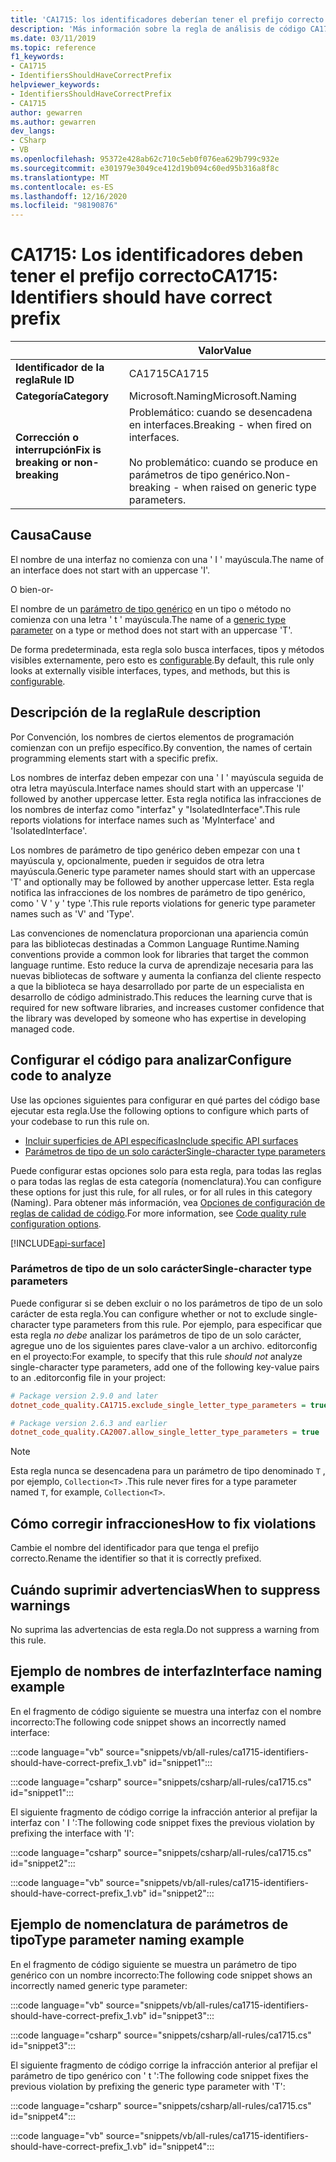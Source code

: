 ```yaml
---
title: 'CA1715: los identificadores deberían tener el prefijo correcto (análisis de código)'
description: 'Más información sobre la regla de análisis de código CA1715: los identificadores deberían tener el prefijo correcto'
ms.date: 03/11/2019
ms.topic: reference
f1_keywords:
- CA1715
- IdentifiersShouldHaveCorrectPrefix
helpviewer_keywords:
- IdentifiersShouldHaveCorrectPrefix
- CA1715
author: gewarren
ms.author: gewarren
dev_langs:
- CSharp
- VB
ms.openlocfilehash: 95372e428ab62c710c5eb0f076ea629b799c932e
ms.sourcegitcommit: e301979e3049ce412d19b094c60ed95b316a8f8c
ms.translationtype: MT
ms.contentlocale: es-ES
ms.lasthandoff: 12/16/2020
ms.locfileid: "98190876"
---
```

# <a name="ca1715-identifiers-should-have-correct-prefix"></a><span data-ttu-id="a8072-103">CA1715: Los identificadores deben tener el prefijo correcto</span><span class="sxs-lookup"><span data-stu-id="a8072-103">CA1715: Identifiers should have correct prefix</span></span>

| | <span data-ttu-id="a8072-104">Valor</span><span class="sxs-lookup"><span data-stu-id="a8072-104">Value</span></span> |
|-|-|
| <span data-ttu-id="a8072-105">**Identificador de la regla**</span><span class="sxs-lookup"><span data-stu-id="a8072-105">**Rule ID**</span></span> |<span data-ttu-id="a8072-106">CA1715</span><span class="sxs-lookup"><span data-stu-id="a8072-106">CA1715</span></span>|
| <span data-ttu-id="a8072-107">**Categoría**</span><span class="sxs-lookup"><span data-stu-id="a8072-107">**Category**</span></span> |<span data-ttu-id="a8072-108">Microsoft.Naming</span><span class="sxs-lookup"><span data-stu-id="a8072-108">Microsoft.Naming</span></span>|
| <span data-ttu-id="a8072-109">**Corrección o interrupción**</span><span class="sxs-lookup"><span data-stu-id="a8072-109">**Fix is breaking or non-breaking**</span></span> |<span data-ttu-id="a8072-110">Problemático: cuando se desencadena en interfaces.</span><span class="sxs-lookup"><span data-stu-id="a8072-110">Breaking - when fired on interfaces.</span></span><br/><br/><span data-ttu-id="a8072-111">No problemático: cuando se produce en parámetros de tipo genérico.</span><span class="sxs-lookup"><span data-stu-id="a8072-111">Non-breaking - when raised on generic type parameters.</span></span>|

## <a name="cause"></a><span data-ttu-id="a8072-112">Causa</span><span class="sxs-lookup"><span data-stu-id="a8072-112">Cause</span></span>

<span data-ttu-id="a8072-113">El nombre de una interfaz no comienza con una ' I ' mayúscula.</span><span class="sxs-lookup"><span data-stu-id="a8072-113">The name of an interface does not start with an uppercase 'I'.</span></span>

<span data-ttu-id="a8072-114">O bien</span><span class="sxs-lookup"><span data-stu-id="a8072-114">-or-</span></span>

<span data-ttu-id="a8072-115">El nombre de un [parámetro de tipo genérico](../../../csharp/programming-guide/generics/generic-type-parameters.md) en un tipo o método no comienza con una letra ' t ' mayúscula.</span><span class="sxs-lookup"><span data-stu-id="a8072-115">The name of a [generic type parameter](../../../csharp/programming-guide/generics/generic-type-parameters.md) on a type or method does not start with an uppercase 'T'.</span></span>

<span data-ttu-id="a8072-116">De forma predeterminada, esta regla solo busca interfaces, tipos y métodos visibles externamente, pero esto es [configurable](#configure-code-to-analyze).</span><span class="sxs-lookup"><span data-stu-id="a8072-116">By default, this rule only looks at externally visible interfaces, types, and methods, but this is [configurable](#configure-code-to-analyze).</span></span>

## <a name="rule-description"></a><span data-ttu-id="a8072-117">Descripción de la regla</span><span class="sxs-lookup"><span data-stu-id="a8072-117">Rule description</span></span>

<span data-ttu-id="a8072-118">Por Convención, los nombres de ciertos elementos de programación comienzan con un prefijo específico.</span><span class="sxs-lookup"><span data-stu-id="a8072-118">By convention, the names of certain programming elements start with a specific prefix.</span></span>

<span data-ttu-id="a8072-119">Los nombres de interfaz deben empezar con una ' I ' mayúscula seguida de otra letra mayúscula.</span><span class="sxs-lookup"><span data-stu-id="a8072-119">Interface names should start with an uppercase 'I' followed by another uppercase letter.</span></span> <span data-ttu-id="a8072-120">Esta regla notifica las infracciones de los nombres de interfaz como "interfaz" y "IsolatedInterface".</span><span class="sxs-lookup"><span data-stu-id="a8072-120">This rule reports violations for interface names such as 'MyInterface' and 'IsolatedInterface'.</span></span>

<span data-ttu-id="a8072-121">Los nombres de parámetro de tipo genérico deben empezar con una t mayúscula y, opcionalmente, pueden ir seguidos de otra letra mayúscula.</span><span class="sxs-lookup"><span data-stu-id="a8072-121">Generic type parameter names should start with an uppercase 'T' and optionally may be followed by another uppercase letter.</span></span> <span data-ttu-id="a8072-122">Esta regla notifica las infracciones de los nombres de parámetro de tipo genérico, como ' V ' y ' type '.</span><span class="sxs-lookup"><span data-stu-id="a8072-122">This rule reports violations for generic type parameter names such as 'V' and 'Type'.</span></span>

<span data-ttu-id="a8072-123">Las convenciones de nomenclatura proporcionan una apariencia común para las bibliotecas destinadas a Common Language Runtime.</span><span class="sxs-lookup"><span data-stu-id="a8072-123">Naming conventions provide a common look for libraries that target the common language runtime.</span></span> <span data-ttu-id="a8072-124">Esto reduce la curva de aprendizaje necesaria para las nuevas bibliotecas de software y aumenta la confianza del cliente respecto a que la biblioteca se haya desarrollado por parte de un especialista en desarrollo de código administrado.</span><span class="sxs-lookup"><span data-stu-id="a8072-124">This reduces the learning curve that is required for new software libraries, and increases customer confidence that the library was developed by someone who has expertise in developing managed code.</span></span>

## <a name="configure-code-to-analyze"></a><span data-ttu-id="a8072-125">Configurar el código para analizar</span><span class="sxs-lookup"><span data-stu-id="a8072-125">Configure code to analyze</span></span>

<span data-ttu-id="a8072-126">Use las opciones siguientes para configurar en qué partes del código base ejecutar esta regla.</span><span class="sxs-lookup"><span data-stu-id="a8072-126">Use the following options to configure which parts of your codebase to run this rule on.</span></span>

- [<span data-ttu-id="a8072-127">Incluir superficies de API específicas</span><span class="sxs-lookup"><span data-stu-id="a8072-127">Include specific API surfaces</span></span>](#include-specific-api-surfaces)
- [<span data-ttu-id="a8072-128">Parámetros de tipo de un solo carácter</span><span class="sxs-lookup"><span data-stu-id="a8072-128">Single-character type parameters</span></span>](#single-character-type-parameters)

<span data-ttu-id="a8072-129">Puede configurar estas opciones solo para esta regla, para todas las reglas o para todas las reglas de esta categoría (nomenclatura).</span><span class="sxs-lookup"><span data-stu-id="a8072-129">You can configure these options for just this rule, for all rules, or for all rules in this category (Naming).</span></span> <span data-ttu-id="a8072-130">Para obtener más información, vea [Opciones de configuración de reglas de calidad de código](../code-quality-rule-options.md).</span><span class="sxs-lookup"><span data-stu-id="a8072-130">For more information, see [Code quality rule configuration options](../code-quality-rule-options.md).</span></span>

[!INCLUDE[api-surface](~/includes/code-analysis/api-surface.md)]

### <a name="single-character-type-parameters"></a><span data-ttu-id="a8072-131">Parámetros de tipo de un solo carácter</span><span class="sxs-lookup"><span data-stu-id="a8072-131">Single-character type parameters</span></span>

<span data-ttu-id="a8072-132">Puede configurar si se deben excluir o no los parámetros de tipo de un solo carácter de esta regla.</span><span class="sxs-lookup"><span data-stu-id="a8072-132">You can configure whether or not to exclude single-character type parameters from this rule.</span></span> <span data-ttu-id="a8072-133">Por ejemplo, para especificar que esta regla *no debe* analizar los parámetros de tipo de un solo carácter, agregue uno de los siguientes pares clave-valor a un archivo. editorconfig en el proyecto:</span><span class="sxs-lookup"><span data-stu-id="a8072-133">For example, to specify that this rule *should not* analyze single-character type parameters, add one of the following key-value pairs to an .editorconfig file in your project:</span></span>

```ini
# Package version 2.9.0 and later
dotnet_code_quality.CA1715.exclude_single_letter_type_parameters = true

# Package version 2.6.3 and earlier
dotnet_code_quality.CA2007.allow_single_letter_type_parameters = true
```

> [!NOTE]
> <span data-ttu-id="a8072-134">Esta regla nunca se desencadena para un parámetro de tipo denominado `T` , por ejemplo, `Collection<T>` .</span><span class="sxs-lookup"><span data-stu-id="a8072-134">This rule never fires for a type parameter named `T`, for example, `Collection<T>`.</span></span>

## <a name="how-to-fix-violations"></a><span data-ttu-id="a8072-135">Cómo corregir infracciones</span><span class="sxs-lookup"><span data-stu-id="a8072-135">How to fix violations</span></span>

<span data-ttu-id="a8072-136">Cambie el nombre del identificador para que tenga el prefijo correcto.</span><span class="sxs-lookup"><span data-stu-id="a8072-136">Rename the identifier so that it is correctly prefixed.</span></span>

## <a name="when-to-suppress-warnings"></a><span data-ttu-id="a8072-137">Cuándo suprimir advertencias</span><span class="sxs-lookup"><span data-stu-id="a8072-137">When to suppress warnings</span></span>

<span data-ttu-id="a8072-138">No suprima las advertencias de esta regla.</span><span class="sxs-lookup"><span data-stu-id="a8072-138">Do not suppress a warning from this rule.</span></span>

## <a name="interface-naming-example"></a><span data-ttu-id="a8072-139">Ejemplo de nombres de interfaz</span><span class="sxs-lookup"><span data-stu-id="a8072-139">Interface naming example</span></span>

<span data-ttu-id="a8072-140">En el fragmento de código siguiente se muestra una interfaz con el nombre incorrecto:</span><span class="sxs-lookup"><span data-stu-id="a8072-140">The following code snippet shows an incorrectly named interface:</span></span>

:::code language="vb" source="snippets/vb/all-rules/ca1715-identifiers-should-have-correct-prefix_1.vb" id="snippet1":::

:::code language="csharp" source="snippets/csharp/all-rules/ca1715.cs" id="snippet1":::

<span data-ttu-id="a8072-141">El siguiente fragmento de código corrige la infracción anterior al prefijar la interfaz con ' I ':</span><span class="sxs-lookup"><span data-stu-id="a8072-141">The following code snippet fixes the previous violation by prefixing the interface with 'I':</span></span>

:::code language="csharp" source="snippets/csharp/all-rules/ca1715.cs" id="snippet2":::

:::code language="vb" source="snippets/vb/all-rules/ca1715-identifiers-should-have-correct-prefix_1.vb" id="snippet2":::

## <a name="type-parameter-naming-example"></a><span data-ttu-id="a8072-142">Ejemplo de nomenclatura de parámetros de tipo</span><span class="sxs-lookup"><span data-stu-id="a8072-142">Type parameter naming example</span></span>

<span data-ttu-id="a8072-143">En el fragmento de código siguiente se muestra un parámetro de tipo genérico con un nombre incorrecto:</span><span class="sxs-lookup"><span data-stu-id="a8072-143">The following code snippet shows an incorrectly named generic type parameter:</span></span>

:::code language="vb" source="snippets/vb/all-rules/ca1715-identifiers-should-have-correct-prefix_1.vb" id="snippet3":::

:::code language="csharp" source="snippets/csharp/all-rules/ca1715.cs" id="snippet3":::

<span data-ttu-id="a8072-144">El siguiente fragmento de código corrige la infracción anterior al prefijar el parámetro de tipo genérico con ' t ':</span><span class="sxs-lookup"><span data-stu-id="a8072-144">The following code snippet fixes the previous violation by prefixing the generic type parameter with 'T':</span></span>

:::code language="csharp" source="snippets/csharp/all-rules/ca1715.cs" id="snippet4":::

:::code language="vb" source="snippets/vb/all-rules/ca1715-identifiers-should-have-correct-prefix_1.vb" id="snippet4":::
